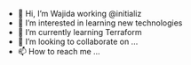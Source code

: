 - 👋 Hi, I’m Wajida working @initializ
- 👀 I’m interested in learning new technologies
- 🌱 I’m currently learning Terraform
- 💞️ I’m looking to collaborate on ...
- 📫 How to reach me ...

<!---
initializ-wajida/initializ-wajida is a ✨ special ✨ repository because its `README.md` (this file) appears on your GitHub profile.
You can click the Preview link to take a look at your changes.
--->
